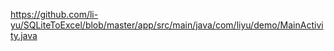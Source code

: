 https://github.com/li-yu/SQLiteToExcel/blob/master/app/src/main/java/com/liyu/demo/MainActivity.java
